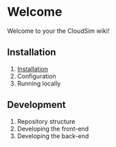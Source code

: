 # Welcome

Welcome to your the CloudSim wiki!

## Installation

1. [Installation](osrf/cloudsim/wiki/Installation)
1. Configuration
1. Running locally

## Development

1. Repository structure
1. Developing the front-end
1. Developing the back-end

